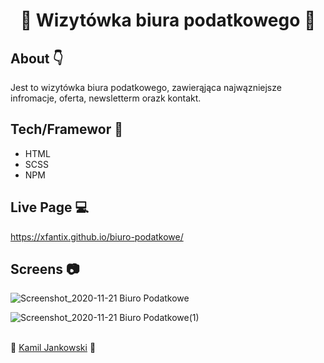 <h1 align="center"> 
🎉 Wizytówka biura podatkowego 🎉
</h1>
<h2>
About 👇
</h2>
<p>
Jest to wizytówka biura podatkowego, zawierąjąca najwązniejsze infromacje, oferta, newsletterm orazk kontakt.
</p>

<h2>
Tech/Framewor 🔧
</h2>
<ul>
<li>HTML</li>
<li>SCSS</li>
<li>NPM</li>
</ul>
<h2>
Live Page 💻
</h2>
<a href="https://xfantix.github.io/biuro-podatkowe/">https://xfantix.github.io/biuro-podatkowe/</a>
<h2>
Screens 📷
</h2>

![Screenshot_2020-11-21 Biuro Podatkowe](https://user-images.githubusercontent.com/48121526/99883397-83b5ab80-2c27-11eb-8e66-bd75ea834656.png)

![Screenshot_2020-11-21 Biuro Podatkowe(1)](https://user-images.githubusercontent.com/48121526/99883419-a8118800-2c27-11eb-90a7-f9c8e6d97560.png)


<br/>
<footer> 	👦 <a href="https://www.facebook.com/kamil.jankowski.319">Kamil Jankowski</a> 	👦 </footer>
